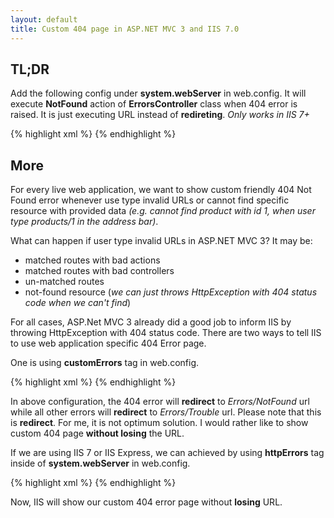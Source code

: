 ```yaml
---
layout: default
title: Custom 404 page in ASP.NET MVC 3 and IIS 7.0
---
```


## TL;DR
Add the following config under **system.webServer** in web.config. It will execute **NotFound** action of **ErrorsController** class when 404 error is raised. It is just executing URL instead of **redireting**. _Only works in IIS 7+_

{% highlight xml %}
<httpErrors errorMode="Custom" existingResponse="Replace">
  <remove statusCode="404" />
  <error statusCode="404" responseMode="ExecuteURL" path="/Errors/NotFound" />
</httpErrors>
{% endhighlight %}

## More

For every live web application, we want to show custom friendly 404 Not Found error whenever use type invalid URLs or cannot find specific resource with provided data _(e.g. cannot find product with id 1, when user type products/1 in the address bar)_.

What can happen if user type invalid URLs in ASP.NET MVC 3? It may be: 

- matched routes with bad actions
- matched routes with bad controllers
- un-matched routes
- not-found resource (*we can just throws HttpException with 404 status code when we can't find*)

For all cases, ASP.Net MVC 3 already did a good job to inform IIS by throwing HttpException with 404 status code. There are two ways to tell IIS to use web application specific 404 Error page.

One is using **customErrors** tag in web.config.

{% highlight xml %}
<customErrors mode="RemoteOnly" defaultRedirect="/Errors/Trouble">
  <error statusCode="404" redirect="/Errors/NotFound" />
</customErrors>
{% endhighlight %}

In above configuration, the 404 error will **redirect** to _Errors/NotFound_ url while all other errors will **redirect** to _Errors/Trouble_ url. Please note that this is **redirect**. For me, it is not optimum solution. I would rather like to show custom 404 page **without losing** the URL.

If we are using IIS 7 or IIS Express, we can achieved by using **httpErrors** tag inside of **system.webServer** in web.config.

{% highlight xml %}
<httpErrors errorMode="Custom" existingResponse="Replace">
  <remove statusCode="404" />
  <error statusCode="404" responseMode="ExecuteURL" path="/Errors/NotFound" />
</httpErrors>
{% endhighlight %}

Now, IIS will show our custom 404 error page without **losing** URL.
